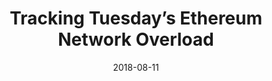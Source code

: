 ---
title: "Tracking Tuesday’s Ethereum Network Overload"
date: 2018-08-11
categories: [blog post]
section: amberdata
tags: [blockchain, blog post, finance]
link: https://medium.com/amberdata/tracking-tuesdays-ethereum-network-overload-2d87c4ac1f93
---